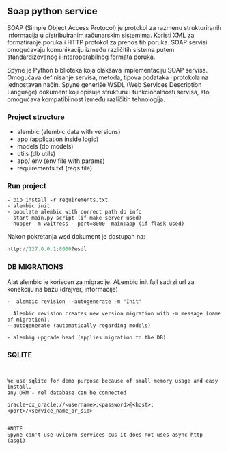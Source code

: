 ## Soap python service

SOAP (Simple Object Access Protocol) je protokol za razmenu 
strukturiranih informacija u distribuiranim računarskim 
sistemima. Koristi XML za formatiranje poruka i HTTP protokol
za prenos tih poruka. SOAP servisi omogućavaju komunikaciju između različitih sistema
putem standardizovanog i interoperabilnog formata poruka.

Spyne je Python biblioteka koja olakšava implementaciju
SOAP servisa. Omogućava definisanje servisa, metoda,
tipova podataka i protokola na jednostavan način.
Spyne generiše WSDL (Web Services Description Language) dokument koji opisuje strukturu i funkcionalnosti servisa, što omogućava kompatibilnost između različitih tehnologija.


### Project structure
- alembic (alembic data with versions)
- app (application inside logic)
- models (db models)
- utils (db utils)
- app/ env (env file with params)
- requirements.txt (reqs file)

### Run project



```commandline
- pip install -r requirements.txt
- alembic init
- populate alembic with correct path db info
- start main.py script (if make server used)
- hupper -m waitress --port=8000  main:app (if flask used)

```

Nakon pokretanja wsd dokument je dostupan na:

```python
http://127.0.0.1:8000?wsdl
```

### DB MIGRATIONS

Alat alembic je koriscen za migracije.
ALembic init fajl sadrzi url za konekciju na bazu (drajver, informacije)
```commandline
-  alembic revision --autogenerate -m "Init"

  Alembic revision creates new version migration with -m message (name of migration),
--autogenerate (automatically regarding models)

- alembig upgrade head (applies migration to the DB)

```

### SQLITE
```commandline


We use sqlite for demo purpose because of small memory usage and easy install,
any ORM - rel database can be connected

oracle+cx_oracle://<username>:<password>@<host>:<port>/<service_name_or_sid>


#NOTE
Spyne can't use uvicorn services cus it does not uses async http 
(asgi)